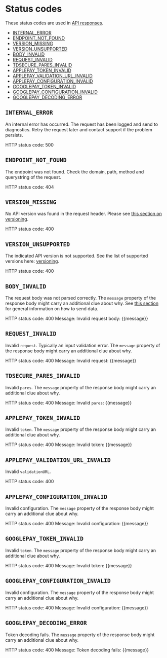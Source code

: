 # Status codes

These status codes are used in [API responses](readme.md#response).

- [INTERNAL_ERROR](#internal_error)
- [ENDPOINT_NOT_FOUND](#endpoint_not_found)
- [VERSION_MISSING](#version_missing)
- [VERSION_UNSUPPORTED](#version_unsupported)
- [BODY_INVALID](#body_invalid)
- [REQUEST_INVALID](#request_invalid)
- [TDSECURE_PARES_INVALID](#tdsecure_pares_invalid)
- [APPLEPAY_TOKEN_INVALID](#applepay_token_invalid)
- [APPLEPAY_VALIDATION_URL_INVALID](#applepay_validation_url_invalid)
- [APPLEPAY_CONFIGURATION_INVALID](#applepay_configuration_invalid)
- [GOOGLEPAY_TOKEN_INVALID](#googlepay_token_invalid)
- [GOOGLEPAY_CONFIGURATION_INVALID](#googlepay_configuration_invalid)
- [GOOGLEPAY_DECODING_ERROR](#googlepay_decoding_error)

## `INTERNAL_ERROR`

An internal error has occurred. The request has been logged and send to diagnostics. Retry the request later and contact support if the problem persists.

HTTP status code: 500

## `ENDPOINT_NOT_FOUND`

The endpoint was not found. Check the domain, path, method and querystring of the request.

HTTP status code: 404

## `VERSION_MISSING`

No API version was found in the request header. Please see [this section on versioning](readme.md#versioning).

HTTP status code: 400

## `VERSION_UNSUPPORTED`

The indicated API version is not supported. See the list of supported versions here: [versioning](readme.md#versioning).

HTTP status code: 400

## `BODY_INVALID`

The request body was not parsed correctly. The `message` property of the response body might carry an additional clue about why. See [this section](readme#request-data) for general information on how to send data.

HTTP status code: 400
Message: Invalid request body: {{message}}

## `REQUEST_INVALID`

Invalid `request`. Typically an input validation error. The `message` property of the response body might carry an additional clue about why.

HTTP status code: 400
Message: Invalid request: {{message}}

## `TDSECURE_PARES_INVALID`

Invalid `pares`. The `message` property of the response body might carry an additional clue about why.

HTTP status code: 400
Message: Invalid `pares`: {{message}}

## `APPLEPAY_TOKEN_INVALID`

Invalid `token`. The `message` property of the response body might carry an additional clue about why.

HTTP status code: 400
Message: Invalid token: {{message}}

## `APPLEPAY_VALIDATION_URL_INVALID`

Invalid `validationURL`.

HTTP status code: 400

## `APPLEPAY_CONFIGURATION_INVALID`

Invalid configuration. The `message` property of the response body might carry an additional clue about why.

HTTP status code: 400
Message: Invalid configuration: {{message}}

## `GOOGLEPAY_TOKEN_INVALID`

Invalid `token`. The `message` property of the response body might carry an additional clue about why.

HTTP status code: 400
Message: Invalid token: {{message}}

## `GOOGLEPAY_CONFIGURATION_INVALID`

Invalid configuration. The `message` property of the response body might carry an additional clue about why.

HTTP status code: 400
Message: Invalid configuration: {{message}}

## `GOOGLEPAY_DECODING_ERROR`

Token decoding fails. The `message` property of the response body might carry an additional clue about why.

HTTP status code: 400
Message: Token decoding fails: {{message}}
